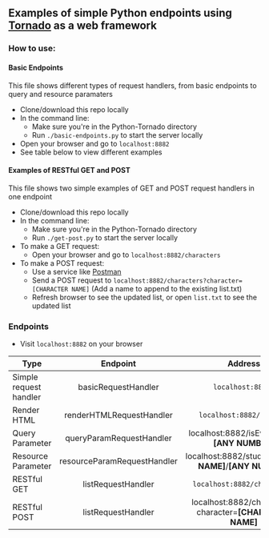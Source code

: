 ## Examples of simple Python endpoints using [Tornado](https://www.tornadoweb.org/en/stable/) as a web framework

### How to use:

#### Basic Endpoints
This file shows different types of request handlers, from basic endpoints to query and resource paramaters
- Clone/download this repo locally
- In the command line:
  - Make sure you're in the Python-Tornado directory
  - Run `./basic-endpoints.py` to start the server locally
 - Open your browser and go to `localhost:8882`
 - See table below to view different examples

#### Examples of RESTful GET and POST
This file shows two simple examples of GET and POST request handlers in one endpoint
- Clone/download this repo locally
- In the command line:
  - Make sure you're in the Python-Tornado directory
  - Run `./get-post.py` to start the server locally
- To make a GET request:
  - Open your browser and go to `localhost:8882/characters`
- To make a POST request:
  - Use a service like [Postman](https://www.getpostman.com/)
  - Send a POST request to `localhost:8882/characters?character=[CHARACTER NAME]` (Add a name to append to the existing list.txt)
  - Refresh browser to see the updated list, or open `list.txt` to see the updated list

### Endpoints
- Visit `localhost:8882` on your browser

|Type | Endpoint | Address | Example |
|--- | :---: | :---: | :---: |
Simple request handler | basicRequestHandler | `localhost:8882/` | 
Render HTML | renderHTMLRequestHandler | `localhost:8882/animals` | 
Query Parameter | queryParamRequestHandler | localhost:8882/isEven?num=__[ANY NUMBER]__ | `localhost:8882/isEven?num=3`
Resource Parameter | resourceParamRequestHandler | localhost:8882/students/__[ANY NAME]__/__[ANY NUMBER]__ | `localhost:8882/students/francesca/123`
RESTful GET | listRequestHandler | `localhost:8882/characters` |
RESTful POST | listRequestHandler | localhost:8882/characters?character=__[CHARACTER NAME]__ | `localhost:8882/characters?character=Riker`
